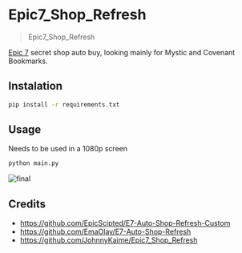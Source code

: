 # Epic7_Shop_Refresh
> Epic7_Shop_Refresh

[Epic 7](https://epic7.smilegatemegaport.com/) secret shop auto buy, looking mainly for Mystic and Covenant Bookmarks.

## Instalation

```bash
pip install -r requirements.txt
```

## Usage

Needs to be used in a 1080p screen

```bash
python main.py
```

![final](https://user-images.githubusercontent.com/46489264/186279965-8ab56f7e-c2ae-490d-b7f6-9a6088154962.gif)

## Credits

- https://github.com/EpicScipted/E7-Auto-Shop-Refresh-Custom
- https://github.com/EmaOlay/E7-Auto-Shop-Refresh
- https://github.com/JohnnyKaime/Epic7_Shop_Refresh

